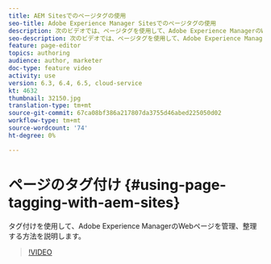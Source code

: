 ```yaml
---
title: AEM Sitesでのページタグの使用
seo-title: Adobe Experience Manager Sitesでのページタグの使用
description: 次のビデオでは、ページタグを使用して、Adobe Experience ManagerのWebサイト内のコンテンツを迅速かつ容易に分類する方法に焦点を当てています。
seo-description: 次のビデオでは、ページタグを使用して、Adobe Experience ManagerのWebサイト内のコンテンツを迅速かつ容易に分類する方法に焦点を当てています。
feature: page-editor
topics: authoring
audience: author, marketer
doc-type: feature video
activity: use
version: 6.3, 6.4, 6.5, cloud-service
kt: 4632
thumbnail: 32150.jpg
translation-type: tm+mt
source-git-commit: 67ca08bf386a217807da3755d46abed225050d02
workflow-type: tm+mt
source-wordcount: '74'
ht-degree: 0%

---
```



# ページのタグ付け {#using-page-tagging-with-aem-sites}

タグ付けを使用して、Adobe Experience ManagerのWebページを管理、整理する方法を説明します。

>[!VIDEO](https://video.tv.adobe.com/v/32150?quality=12&learn=on)
